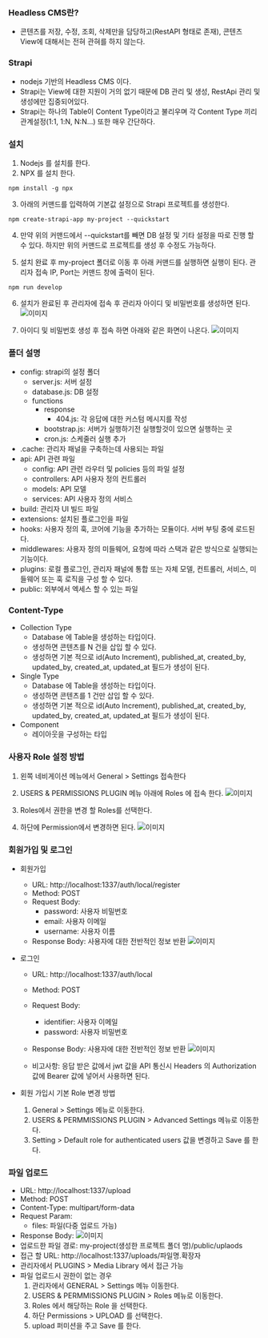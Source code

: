 ### Headless CMS란?
- 콘텐츠를 저장, 수정, 조회, 삭제만을 담당하고(RestAPI 형태로 존재), 콘텐츠 View에 대해서는 전혀 관혀를 하지 않는다.

### Strapi
- nodejs 기반의 Headless CMS 이다.
- Strapi는 View에 대한 지원이 거의 없기 때문에 DB 관리 및 생성, RestApi 관리 및 생성에만 집중되어있다.
- Strapi는 하나의 Table이 Content Type이라고 불리우며 각 Content Type 끼리 관계설정(1:1, 1:N, N:N...) 또한 매우 간단하다.

### 설치
1. Nodejs 를 설치를 한다.
2. NPX 를 설치 한다.

```
npm install -g npx
```

3. 아래의 커맨드를 입력하여 기본값 설정으로 Strapi 프로젝트를 생성한다.

```
npm create-strapi-app my-project --quickstart
```

4. 만약 위의 커맨드에서 --quickstart를 빼면 DB 설정 및 기타 설정을 따로 진행 할 수 있다. 하지만 위의 커맨드로 프로젝트를 생성 후 수정도 가능하다.

5. 설치 완료 후 my-project 폴더로 이동 후 아래 커맨드를 실행하면 실행이 된다. 관리자 접속 IP, Port는 커맨드 창에 출력이 된다.

```
npm run develop
```

6. 설치가 완료된 후 관리자에 접속 후 관리자 아이디 및 비밀번호를 생성하면 된다.
![이미지](./images/register-admin.png)

7. 아이디 및 비밀번호 생성 후 접속 하면 아래와 같은 화면이 나온다.
![이미지](./images/welcome.png)

### 폴더 설명
- config: strapi의 설정 폴더
  - server.js: 서버 설정
  - database.js: DB 설정
  - functions
    - response
      - 404.js: 각 응답에 대한 커스텀 메시지를 작성
    - bootstrap.js: 서버가 실행하기전 실행할것이 있으면 실행하는 곳
    - cron.js: 스케줄러 실행 추가
- .cache: 관리자 패널을 구축하는데 사용되는 파일
- api: API 관련 파일 
  - config: API 관련 라우터 및 policies 등의 파일 설정
  - controllers: API 사용자 정의 컨트롤러
  - models: API 모델
  - services: API 사용자 정의 서비스
- build: 관리자 UI 빌드 파일
- extensions: 설치된 플로그인을 파일
- hooks: 사용자 정의 훅, 코어에 기능을 추가하는 모듈이다. 서버 부팅 중에 로드된다.
- middlewares: 사용자 정의 미들웨어, 요청에 따라 스택과 같은 방식으로 실행되는 기능이다.
- plugins: 로컬 플로그인, 관리자 패널에 통합 또는 자체 모델, 컨트롤러, 서비스, 미들웨어 또는 훅 로직을 구성 할 수 있다.
- public: 외부에서 엑세스 할 수 있는 파일

### Content-Type
- Collection Type
  - Database 에 Table을 생성하는 타입이다.
  - 생성하면 콘텐츠를 N 건을 삽입 할 수 있다.
  - 생성하면 기본 적으로 id(Auto Increment), published_at, created_by, updated_by, created_at, updated_at 필드가 생성이 된다.
- Single Type
  - Database 에 Table을 생성하는 타입이다.
  - 생성하면 콘텐츠를 1 건만 삽입 할 수 있다.
  - 생성하면 기본 적으로 id(Auto Increment), published_at, created_by, updated_by, created_at, updated_at 필드가 생성이 된다.
- Component
  - 레이아웃을 구성하는 타입

### 사용자 Role 설정 방법
1. 왼쪽 네비게이션 메뉴에서 General > Settings 접속한다

2. USERS & PERMISSIONS PLUGIN 메뉴 아래에 Roles 에 접속 한다.
![이미지](./images/settings-role-1.png)

3. Roles에서 권한을 변경 할 Roles를 선택한다.

4. 하단에 Permission에서 변경하면 된다.
![이미지](./images/settings-role-2.png)

### 회원가입 및 로그인
- 회원가입
  - URL: http://localhost:1337/auth/local/register
  - Method: POST
  - Request Body: 
    - password: 사용자 비밀번호
    - email: 사용자 이메일
    - username: 사용자 이름
  - Response Body: 사용자에 대한 전반적인 정보 반환
  ![이미지](./images/user-register.png)

- 로그인
  - URL: http://localhost:1337/auth/local
  - Method: POST
  - Request Body: 
    - identifier: 사용자 이메일
    - password: 사용자 비밀번호
  - Response Body: 사용자에 대한 전반적인 정보 반환
  ![이미지](./images/user-login.png)

  - 비고사항: 응답 받은 값에서 jwt 값을 API 통신시 Headers 의 Authorization 값에 Bearer 값에 넣어서 사용하면 된다.
  
- 회원 가입시 기본 Role 변경 방법
  1. General > Settings 메뉴로 이동한다.
  2. USERS & PERMMISSIONS PLUGIN > Advanced Settings 메뉴로 이동한다.
  3. Setting > Default role for authenticated users 값을 변경하고 Save 를 한다.

### 파일 업로드
- URL: http://localhost:1337/upload
- Method: POST
- Content-Type: multipart/form-data
- Request Param:
  - files: 파일(다중 업로드 가능)
- Response Body:
![이미지](./images/file-upload.png)
- 업로드한 파일 경로: my-project(생성한 프로젝트 폴더 명)/public/uplaods
- 접근 할 URL: http://localhost:1337/uploads/파일명.확장자
- 관리자에서 PLUGINS > Media Library 에서 접근 가능
- 파일 업로드시 권한이 없는 경우
  1. 관리자에서 GENERAL > Settings 메뉴 이동한다.
  2. USERS & PERMMISSIONS PLUGIN > Roles 메뉴로 이동한다.
  3. Roles 에서 해당하는 Role 을 선택한다.
  4. 하단 Permissions > UPLOAD 를 선택한다.
  5. upload 퍼미션을 주고 Save 를 한다.